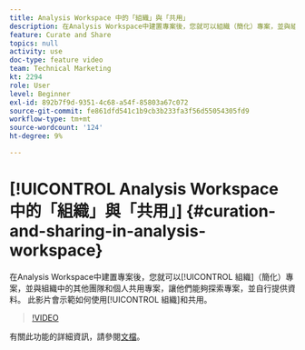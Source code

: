 ```yaml
---
title: Analysis Workspace 中的「組織」與「共用」
description: 在Analysis Workspace中建置專案後，您就可以組織（簡化）專案，並與組織中的其他團隊和個人共用專案，讓他們能夠探索專案，並利用資料自助服務。 此影片會示範如何使用組織和共用。
feature: Curate and Share
topics: null
activity: use
doc-type: feature video
team: Technical Marketing
kt: 2294
role: User
level: Beginner
exl-id: 892b7f9d-9351-4c68-a54f-85803a67c072
source-git-commit: fe861dfd541c1b9cb3b233fa3f56d55054305fd9
workflow-type: tm+mt
source-wordcount: '124'
ht-degree: 9%

---
```


# [!UICONTROL Analysis Workspace 中的「組織」與「共用」] {#curation-and-sharing-in-analysis-workspace}

在Analysis Workspace中建置專案後，您就可以[!UICONTROL 組織]（簡化）專案，並與組織中的其他團隊和個人共用專案，讓他們能夠探索專案，並自行提供資料。 此影片會示範如何使用[!UICONTROL 組織]和共用。

>[!VIDEO](https://video.tv.adobe.com/v/24711/?quality=12)

有關此功能的詳細資訊，請參閱[文檔](https://experienceleague.adobe.com/docs/analytics/analyze/analysis-workspace/curate-share/curate.html?lang=en)。
